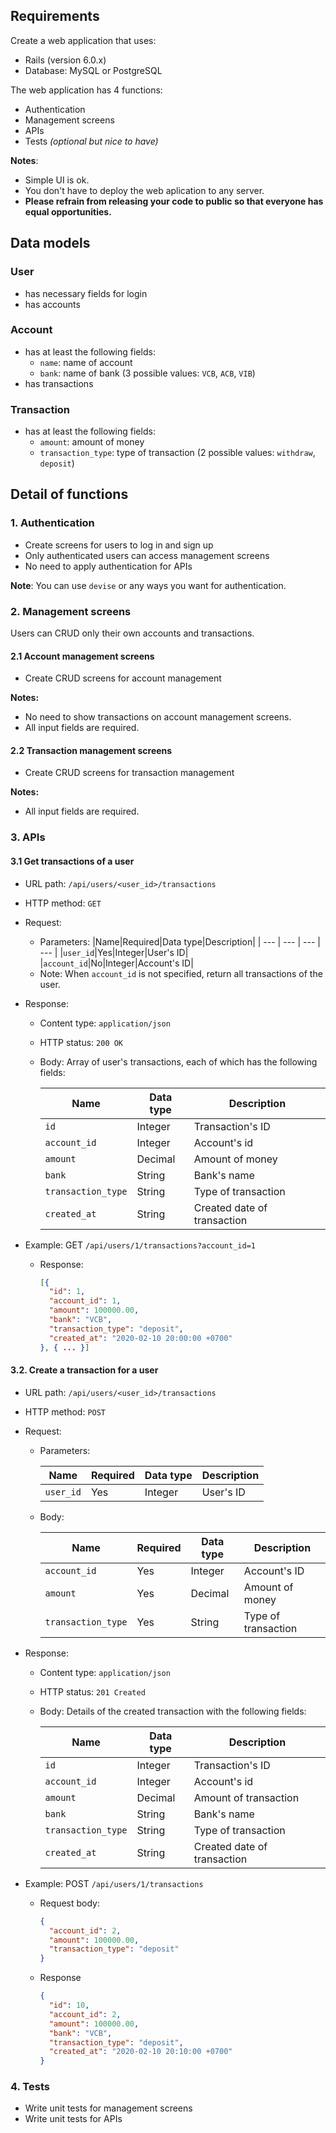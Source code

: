## Requirements

Create a web application that uses:
- Rails (version 6.0.x)
- Database: MySQL or PostgreSQL

The web application has 4 functions:
  - Authentication 
  - Management screens 
  - APIs 
  - Tests *(optional but nice to have)*

**Notes**:
- Simple UI is ok.
- You don't have to deploy the web aplication to any server.
- **Please refrain from releasing your code to public so that everyone has equal opportunities.**

## Data models

### User

- has necessary fields for login
- has accounts

### Account

- has at least the following fields:
    - `name`: name of account
    - `bank`: name of bank (3 possible values: `VCB`, `ACB`, `VIB`)
- has transactions

### Transaction

- has at least the following fields:
    - `amount`:  amount of money
    - `transaction_type`: type of transaction (2 possible values: `withdraw`, `deposit`)

## Detail of functions
### 1. Authentication

- Create screens for users to log in and sign up
- Only authenticated users can access management screens
- No need to apply authentication for APIs

**Note**:  You can use `devise` or any ways you want for authentication.

### 2. Management screens

Users can CRUD only their own accounts and transactions.

#### 2.1 Account management screens

- Create CRUD screens for account management
   
**Notes:**
  - No need to show transactions on account management screens.
  - All input fields are required.

#### 2.2 Transaction management screens

- Create CRUD screens for transaction management

**Notes:**
  - All input fields are required.
 
### 3. APIs

#### 3.1 Get transactions of a user

- URL path: `/api/users/<user_id>/transactions`
- HTTP method: `GET`
- Request:
    - Parameters:
        |Name|Required|Data type|Description|
        | --- | --- | --- | --- |
        |`user_id`|Yes|Integer|User's ID|
        |`account_id`|No|Integer|Account's ID|
    - Note: When `account_id` is not specified, return all transactions of the user.

- Response:
    - Content type: `application/json` 
    - HTTP status: `200 OK`
    - Body: Array of user's transactions, each of which has the following fields:

        |Name|Data type|Description|
        | --- | --- | --- |
        | `id` |Integer| Transaction's ID |
        | `account_id` |Integer| Account's id |
        | `amount` |Decimal| Amount of money |
        | `bank` |String| Bank's name |
        | `transaction_type` |String| Type of transaction |
        | `created_at` |String| Created date of transaction |

- Example:  GET `/api/users/1/transactions?account_id=1`
  - Response:
    ```json
    [{
      "id": 1,
      "account_id": 1,
      "amount": 100000.00,
      "bank": "VCB",
      "transaction_type": "deposit",
      "created_at": "2020-02-10 20:00:00 +0700"
    }, { ... }]
    ```

#### 3.2. Create a transaction for a user
- URL path: `/api/users/<user_id>/transactions`
- HTTP method: `POST`
- Request:
    - Parameters:

        |Name|Required|Data type|Description|
        | --- | --- | --- | --- |
        |`user_id`|Yes|Integer|User's ID|

    - Body:

        |Name|Required|Data type|Description|
        | --- | --- | --- | --- |
        |`account_id`|Yes|Integer|Account's ID|
        | `amount`|Yes|Decimal| Amount of money |
        | `transaction_type`|Yes |String| Type of transaction |

- Response:
    - Content type: `application/json` 
    - HTTP status: `201 Created`
    - Body: Details of the created transaction with the following fields:

        |Name|Data type|Description|
        | --- | --- | --- |
        | `id` |Integer| Transaction's ID |
        | `account_id` |Integer| Account's id |
        | `amount` |Decimal| Amount of transaction |
        | `bank` |String| Bank's name |
        | `transaction_type` |String| Type of transaction |
        | `created_at` |String| Created date of transaction |

- Example: POST `/api/users/1/transactions`
  - Request body:
    ```json
    {
      "account_id": 2,
      "amount": 100000.00,
      "transaction_type": "deposit"
    }
     ```  
  - Response
    ```json
    {
      "id": 10,
      "account_id": 2,
      "amount": 100000.00,
      "bank": "VCB",
      "transaction_type": "deposit",
      "created_at": "2020-02-10 20:10:00 +0700"
    }
    ```

### 4. Tests

- Write unit tests for management screens
- Write unit tests for APIs
